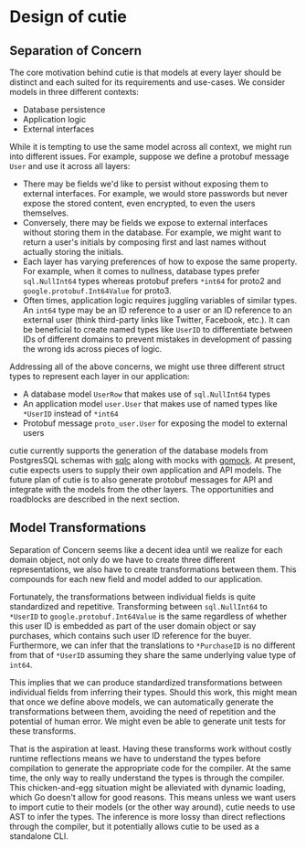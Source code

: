 # Design of cutie

## Separation of Concern

The core motivation behind cutie is that models at every layer should be distinct and each suited for its requirements and use-cases. We consider models in three different contexts:

- Database persistence
- Application logic
- External interfaces

While it is tempting to use the same model across all context, we might run into different issues. For example, suppose we define a protobuf message `User` and use it across all layers:

- There may be fields we'd like to persist without exposing them to external interfaces. For example, we would store passwords but never expose the stored content, even encrypted, to even the users themselves.
- Conversely, there may be fields we expose to external interfaces without storing them in the database. For example, we might want to return a user's initials by composing first and last names without actually storing the initials.
- Each layer has varying preferences of how to expose the same property. For example, when it comes to nullness, database types prefer `sql.NullInt64` types whereas protobuf prefers `*int64` for proto2 and `google.protobuf.Int64Value` for proto3.
- Often times, application logic requires juggling variables of similar types. An `int64` type may be an ID reference to a user or an ID reference to an external user (think third-party links like Twitter, Facebook, etc.). It can be beneficial to create named types like `UserID` to differentiate between IDs of different domains to prevent mistakes in development of passing the wrong ids across pieces of logic.

Addressing all of the above concerns, we might use three different struct types to represent each layer in our application:

- A database model `UserRow` that makes use of `sql.NullInt64` types
- An application model `user.User` that makes use of named types like `*UserID` instead of `*int64`
- Protobuf message `proto_user.User` for exposing the model to external users

cutie currently supports the generation of the database models from PostgresSQL schemas with [sqlc](https://github.com/kyleconroy/sqlc) along with mocks with [gomock](https://github.com/golang/mock). At present, cutie expects users to supply their own application and API models. The future plan of cutie is to also generate protobuf messages for API and integrate with the models from the other layers. The opportunities and roadblocks are described in the next section.

## Model Transformations

Separation of Concern seems like a decent idea until we realize for each domain object, not only do we have to create three different representations, we also have to create transformations between them. This compounds for each new field and model added to our application.

Fortunately, the transformations between individual fields is quite standardized and repetitive. Transforming between `sql.NullInt64` to `*UserID` to `google.protobuf.Int64Value` is the same regardless of whether this user ID is embedded as part of the user domain object or say purchases, which contains such user ID reference for the buyer. Furthermore, we can infer that the translations to `*PurchaseID` is no different from that of `*UserID` assuming they share the same underlying value type of `int64`.

This implies that we can produce standardized transformations between individual fields from inferring their types. Should this work, this might mean that once we define above models, we can automatically generate the transformations between them, avoiding the need of repetition and the potential of human error. We might even be able to generate unit tests for these transforms.

That is the aspiration at least. Having these transforms work without costly runtime reflections means we have to understand the types before compilation to generate the appropriate code for the compiler. At the same time, the only way to really understand the types is through the compiler. This chicken-and-egg situation might be alleviated with dynamic loading, which Go doesn't allow for good reasons. This means unless we want users to import cutie to their models (or the other way around), cutie needs to use AST to infer the types. The inference is more lossy than direct reflections through the compiler, but it potentially allows cutie to be used as a standalone CLI.
